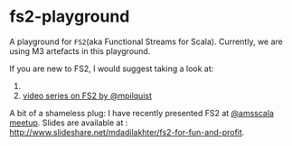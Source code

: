 # fs2-playground

A playground for `FS2`(aka Functional Streams for Scala). Currently, we are using M3 artefacts in this playground. 

If you are new to FS2, I would suggest taking a look at: 

1. [the Official Guide]: (https://github.com/functional-streams-for-scala/fs2/blob/series/0.9/docs/guide.md)
2. [video series on FS2 by @mpilquist](https://www.youtube.com/playlist?list=PLFrwDVdSrYE6PVD_p6YQLAbNaEHagx9bW)


A bit of a shameless plug: I have recently presented FS2 at [@amsscala meetup](http://www.meetup.com/amsterdam-scala/events/231442786/). Slides are available at : http://www.slideshare.net/mdadilakhter/fs2-for-fun-and-profit.

